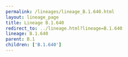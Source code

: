 ```yaml
---
permalink: /lineages/lineage_B.1.640.html
layout: lineage_page
title: Lineage B.1.640
redirect_to: ../lineage.html?lineage=B.1.640
lineage: B.1.640
parent: B.1
children: ['B.1.640']
---
```

